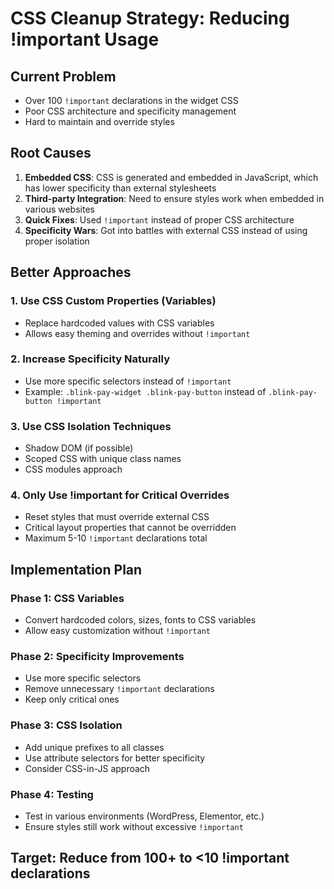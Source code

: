 # CSS Cleanup Strategy: Reducing !important Usage

## Current Problem
- Over 100 `!important` declarations in the widget CSS
- Poor CSS architecture and specificity management
- Hard to maintain and override styles

## Root Causes
1. **Embedded CSS**: CSS is generated and embedded in JavaScript, which has lower specificity than external stylesheets
2. **Third-party Integration**: Need to ensure styles work when embedded in various websites
3. **Quick Fixes**: Used `!important` instead of proper CSS architecture
4. **Specificity Wars**: Got into battles with external CSS instead of using proper isolation

## Better Approaches

### 1. Use CSS Custom Properties (Variables)
- Replace hardcoded values with CSS variables
- Allows easy theming and overrides without `!important`

### 2. Increase Specificity Naturally
- Use more specific selectors instead of `!important`
- Example: `.blink-pay-widget .blink-pay-button` instead of `.blink-pay-button !important`

### 3. Use CSS Isolation Techniques
- Shadow DOM (if possible)
- Scoped CSS with unique class names
- CSS modules approach

### 4. Only Use !important for Critical Overrides
- Reset styles that must override external CSS
- Critical layout properties that cannot be overridden
- Maximum 5-10 `!important` declarations total

## Implementation Plan

### Phase 1: CSS Variables
- Convert hardcoded colors, sizes, fonts to CSS variables
- Allow easy customization without `!important`

### Phase 2: Specificity Improvements
- Use more specific selectors
- Remove unnecessary `!important` declarations
- Keep only critical ones

### Phase 3: CSS Isolation
- Add unique prefixes to all classes
- Use attribute selectors for better specificity
- Consider CSS-in-JS approach

### Phase 4: Testing
- Test in various environments (WordPress, Elementor, etc.)
- Ensure styles still work without excessive `!important`

## Target: Reduce from 100+ to <10 !important declarations 
